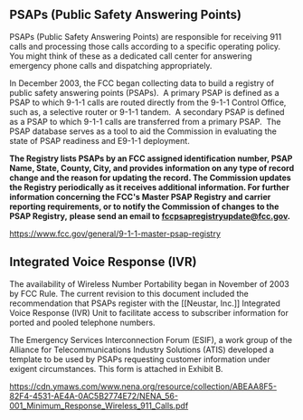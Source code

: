 ## PSAPs (Public Safety Answering Points)
PSAPs (Public Safety Answering Points) are responsible for receiving 911 calls and processing those calls according to a specific operating policy. You might think of these as a dedicated call center for answering emergency phone calls and dispatching appropriately.

In December 2003, the FCC began collecting data to build a registry of public safety answering points (PSAPs).  A primary PSAP is defined as a PSAP to which 9-1-1 calls are routed directly from the 9-1-1 Control Office, such as, a selective router or 9-1-1 tandem.  A secondary PSAP is defined as a PSAP to which 9-1-1 calls are transferred from a primary PSAP.  The PSAP database serves as a tool to aid the Commission in evaluating the state of PSAP readiness and E9-1-1 deployment.

****The Registry lists PSAPs by an FCC assigned identification number, PSAP Name, State, County, City, and provides information on any type of record change and the reason for updating the record. The Commission updates the Registry periodically as it receives additional information. For further information concerning the FCC's Master PSAP Registry and carrier reporting requirements, or to notify the Commission of changes to the PSAP Registry,**** **please send an email to [fccpsapregistryupdate@fcc.gov](mailto:fccpsapregistryupdate@fcc.gov).**

https://www.fcc.gov/general/9-1-1-master-psap-registry 

## Integrated Voice Response (IVR)
The availability of Wireless Number Portability began in November of 2003 by FCC Rule. The current revision to this document included the recommendation that PSAPs register with the [[Neustar, Inc.]] Integrated Voice Response (IVR) Unit to facilitate access to subscriber information for ported and pooled telephone numbers.

The Emergency Services Interconnection Forum (ESIF), a work group of the Alliance for Telecommunications Industry Solutions (ATIS) developed a template to be used by PSAPs requesting customer information under exigent circumstances. This form is attached in Exhibit B.

https://cdn.ymaws.com/www.nena.org/resource/collection/ABEAA8F5-82F4-4531-AE4A-0AC5B2774E72/NENA_56-001_Minimum_Response_Wireless_911_Calls.pdf